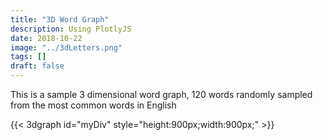 ```yaml
---
title: "3D Word Graph"
description: Using PlotlyJS
date: 2018-10-22
image: "../3dLetters.png"
tags: []
draft: false
---
```

This is a sample 3 dimensional word graph, 120 words randomly sampled from the most common words in English

{{< 3dgraph id="myDiv" style="height:900px;width:900px;" >}}
<script src="/js/plotly-latest.min.js"></script>
<script src="/js/3dClusterGraph.js"></script>